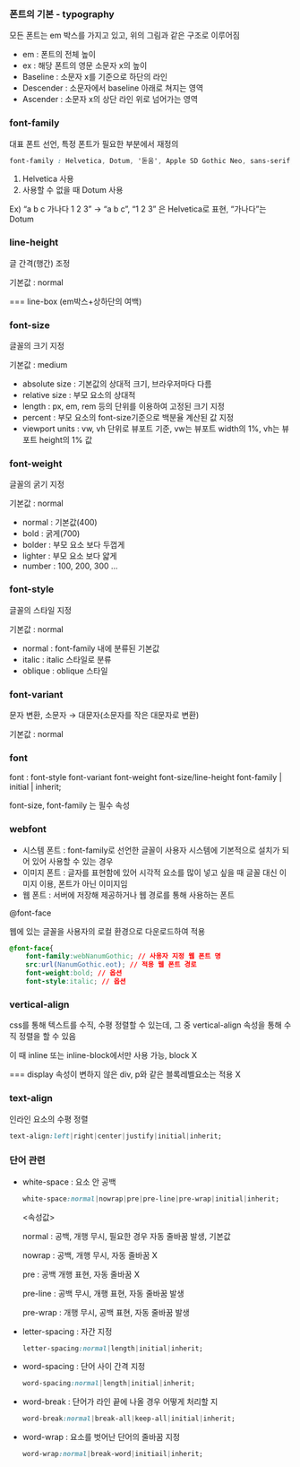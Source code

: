 ### 폰트의 기본 - typography

모든 폰트는 em 박스를 가지고 있고, 위의 그림과 같은 구조로 이루어짐

- em : 폰트의 전체 높이
- ex : 해당 폰트의 영문 소문자 x의 높이
- Baseline : 소문자 x를 기준으로 하단의 라인
- Descender : 소문자에서 baseline 아래로 쳐지는 영역
- Ascender : 소문자 x의 상단 라인 위로 넘어가는 영역

### font-family

대표 폰트 선언, 특정 폰트가 필요한 부분에서 재정의

```css
font-family : Helvetica, Dotum, '돋움', Apple SD Gothic Neo, sans-serif;
```

1. Helvetica 사용
2. 사용할 수 없을 때 Dotum 사용

Ex) “a b c 가나다 1 2 3” → “a b c”, “1 2 3” 은 Helvetica로 표현, “가나다”는 Dotum

### line-height

글 간격(행간) 조정

기본값 : normal

=== line-box (em박스+상하단의 여백)

### font-size

글꼴의 크기 지정

기본값 : medium

- absolute size : 기본값의 상대적 크기, 브라우저마다 다름
- relative size : 부모 요소의 상대적
- length : px, em, rem 등의 단위를 이용하여 고정된 크기 지정
- percent : 부모 요소의 font-size기준으로 백분율 계산된 값 지정
- viewport units : vw, vh 단위로 뷰포트 기준, vw는 뷰포트 width의 1%, vh는 뷰포트 height의 1% 값

### font-weight

글꼴의 굵기 지정

기본값 : normal

- normal : 기본값(400)
- bold : 굵게(700)
- bolder : 부모 요소 보다 두껍게
- lighter : 부모 요소 보다 얇게
- number : 100, 200, 300 …

### font-style

글꼴의 스타일 지정

기본값 : normal

- normal : font-family 내에 분류된 기본값
- italic : italic 스타일로 분류
- oblique : oblique 스타일

### font-variant

문자 변환, 소문자 → 대문자(소문자를 작은 대문자로 변환)

기본값 : normal

### font

font : font-style font-variant font-weight font-size/line-height font-family | initial | inherit;

font-size, font-family 는 필수 속성

### webfont

- 시스템 폰트 : font-family로 선언한 글꼴이 사용자 시스템에 기본적으로 설치가 되어 있어 사용할 수 있는 경우
- 이미지 폰트 : 글자를 표현함에 있어 시각적 요소를 많이 넣고 싶을 때 글꼴 대신 이미지 이용, 폰트가 아닌 이미지임
- 웹 폰트 : 서버에 저장해 제공하거나 웹 경로를 통해 사용하는 폰트

@font-face

웹에 있는 글꼴을 사용자의 로컬 환경으로 다운로드하여 적용

```css
@font-face{
	font-family:webNanumGothic; // 사용자 지정 웹 폰트 명
	src:url(NanumGothic.eot); // 적용 웹 폰트 경로
	font-weight:bold; // 옵션
	font-style:italic; // 옵션
```

### vertical-align

css를 통해 텍스트를 수직, 수평 정렬할 수 있는데, 그 중 vertical-align 속성을 통해 수직 정렬을 할 수 있음

이 때 inline 또는 inline-block에서만 사용 가능, block X

=== display 속성이 변하지 않은 div, p와 같은 블록레벨요소는 적용 X

### text-align

인라인 요소의 수평 정렬

```css
text-align:left|right|center|justify|initial|inherit;
```

### 단어 관련

- white-space : 요소 안 공백

    ```css
    white-space:normal|nowrap|pre|pre-line|pre-wrap|initial|inherit;
    ```

  <속성값>

  normal : 공백, 개행 무시, 필요한 경우 자동 줄바꿈 발생, 기본값

  nowrap : 공백, 개행 무시, 자동 줄바꿈 X

  pre : 공백 개행 표현, 자동 줄바꿈 X

  pre-line : 공백 무시, 개행 표현, 자동 줄바꿈 발생

  pre-wrap : 개행 무시, 공백 표현, 자동 줄바꿈 발생

- letter-spacing : 자간 지정

    ```css
    letter-spacing:normal|length|initial|inherit;
    ```

- word-spacing : 단어 사이 간격 지정

    ```css
    word-spacing:normal|length|initial|inherit;
    ```

- word-break : 단어가 라인 끝에 나올 경우 어떻게 처리할 지

    ```css
    word-break:normal|break-all|keep-all|initial|inherit;
    ```

- word-wrap : 요소를 벗어난 단어의 줄바꿈 지정

    ```css
    word-wrap:normal|break-word|initiail|inherit;
    ```